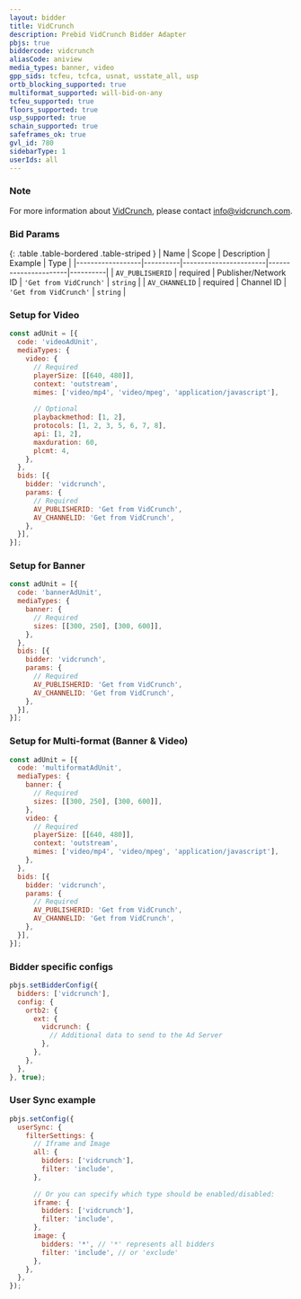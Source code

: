 ```yaml
---
layout: bidder
title: VidCrunch
description: Prebid VidCrunch Bidder Adapter
pbjs: true
biddercode: vidcrunch
aliasCode: aniview
media_types: banner, video
gpp_sids: tcfeu, tcfca, usnat, usstate_all, usp
ortb_blocking_supported: true
multiformat_supported: will-bid-on-any
tcfeu_supported: true
floors_supported: true
usp_supported: true
schain_supported: true
safeframes_ok: true
gvl_id: 780
sidebarType: 1
userIds: all
---
```


### Note

For more information about [VidCrunch](https://vidcrunch.com/), please contact <info@vidcrunch.com>.

### Bid Params

{: .table .table-bordered .table-striped }
| Name             | Scope    | Description           | Example              | Type     |
|------------------|----------|-----------------------|----------------------|----------|
| `AV_PUBLISHERID` | required | Publisher/Network ID  | `'Get from VidCrunch'` | `string` |
| `AV_CHANNELID`   | required | Channel ID            | `'Get from VidCrunch'` | `string` |

### Setup for Video

```javascript
const adUnit = [{
  code: 'videoAdUnit',
  mediaTypes: {
    video: {
      // Required
      playerSize: [[640, 480]],
      context: 'outstream',
      mimes: ['video/mp4', 'video/mpeg', 'application/javascript'],
      
      // Optional
      playbackmethod: [1, 2],
      protocols: [1, 2, 3, 5, 6, 7, 8],
      api: [1, 2],
      maxduration: 60,
      plcmt: 4,
    },
  },
  bids: [{
    bidder: 'vidcrunch',
    params: {
      // Required
      AV_PUBLISHERID: 'Get from VidCrunch',
      AV_CHANNELID: 'Get from VidCrunch',
    },
  }],
}];
```

### Setup for Banner

```javascript
const adUnit = [{
  code: 'bannerAdUnit',
  mediaTypes: {
    banner: {
      // Required
      sizes: [[300, 250], [300, 600]],
    },
  },
  bids: [{
    bidder: 'vidcrunch',
    params: {
      // Required
      AV_PUBLISHERID: 'Get from VidCrunch',
      AV_CHANNELID: 'Get from VidCrunch',
    },
  }],
}];
```

### Setup for Multi-format (Banner & Video)

```javascript
const adUnit = [{
  code: 'multiformatAdUnit',
  mediaTypes: {
    banner: {
      // Required
      sizes: [[300, 250], [300, 600]],
    },
    video: {
      // Required
      playerSize: [[640, 480]],
      context: 'outstream', 
      mimes: ['video/mp4', 'video/mpeg', 'application/javascript'],
    },
  },
  bids: [{
    bidder: 'vidcrunch',
    params: {
      // Required
      AV_PUBLISHERID: 'Get from VidCrunch',
      AV_CHANNELID: 'Get from VidCrunch',
    },
  }],
}];
```

### Bidder specific configs

```javascript
pbjs.setBidderConfig({
  bidders: ['vidcrunch'],
  config: {
    ortb2: {
      ext: {
        vidcrunch: {
          // Additional data to send to the Ad Server
        },
      },
    },
  },
}, true);
```

### User Sync example

```javascript
pbjs.setConfig({
  userSync: {
    filterSettings: {
      // Iframe and Image
      all: {
        bidders: ['vidcrunch'],
        filter: 'include',
      },
        
      // Or you can specify which type should be enabled/disabled:
      iframe: {
        bidders: ['vidcrunch'],
        filter: 'include',
      },
      image: {
        bidders: '*', // '*' represents all bidders
        filter: 'include', // or 'exclude'
      },
    },
  },
});
```
